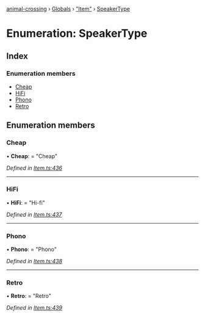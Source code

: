 [animal-crossing](../README.md) › [Globals](../globals.md) › ["Item"](../modules/_item_.md) › [SpeakerType](_item_.speakertype.md)

# Enumeration: SpeakerType

## Index

### Enumeration members

* [Cheap](_item_.speakertype.md#cheap)
* [HiFi](_item_.speakertype.md#hifi)
* [Phono](_item_.speakertype.md#phono)
* [Retro](_item_.speakertype.md#retro)

## Enumeration members

###  Cheap

• **Cheap**: = "Cheap"

*Defined in [Item.ts:436](https://github.com/Norviah/animal-crossing/blob/09a17bd/module/types/Item.ts#L436)*

___

###  HiFi

• **HiFi**: = "Hi-fi"

*Defined in [Item.ts:437](https://github.com/Norviah/animal-crossing/blob/09a17bd/module/types/Item.ts#L437)*

___

###  Phono

• **Phono**: = "Phono"

*Defined in [Item.ts:438](https://github.com/Norviah/animal-crossing/blob/09a17bd/module/types/Item.ts#L438)*

___

###  Retro

• **Retro**: = "Retro"

*Defined in [Item.ts:439](https://github.com/Norviah/animal-crossing/blob/09a17bd/module/types/Item.ts#L439)*
